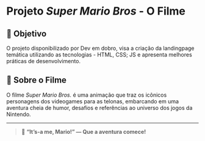# Projeto *Super Mario Bros* - O Filme 

## 🎯 Objetivo
O projeto disponibilizado por Dev em dobro, visa a criação da landingpage temática utilizando as tecnologias - HTML, CSS;  JS e apresenta melhores práticas de desenvolvimento. 

## 🎥 Sobre o Filme
O filme *Super Mario Bros.* é uma animação que traz os icônicos personagens dos videogames para as telonas, embarcando em uma aventura cheia de humor, desafios e referências ao universo dos jogos da Nintendo.

---
> 🍄 **“It’s-a me, Mario!” — Que a aventura comece!**
